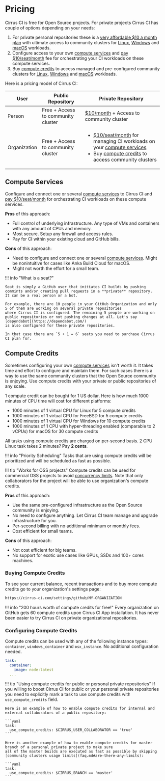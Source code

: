 # Pricing

Cirrus CI is free for Open Source projects. For private projects Cirrus CI has couple of options depending on your needs:

1. For private personal repositories these is a [very affordable $10 a month plan](https://github.com/marketplace/cirrus-ci/plan/MDIyOk1hcmtldHBsYWNlTGlzdGluZ1BsYW45OTI=#pricing-and-setup) with 
   ultimate access to community clusters for [Linux](guide/linux.md), [Windows](guide/windows.md) and [macOS](guide/macOS.md) workloads.
2. Configure access to your own [compute services](#compute-services) and [pay $10/seat/month](https://github.com/marketplace/cirrus-ci/plan/MDIyOk1hcmtldHBsYWNlTGlzdGluZ1BsYW45OTM=#pricing-and-setup)
   fee for orchestrating your CI workloads on these compute services.
3. Buy [compute credits](#compute-credits) to access managed and pre-configured community clusters for [Linux](guide/linux.md), [Windows](guide/windows.md) and [macOS](guide/macOS.md) workloads.

Here is a pricing model of Cirrus CI:

User | Public Repository | Private Repository
--- | --- | ---
Person | Free + Access to community cluster | [$10/month](https://github.com/marketplace/cirrus-ci/plan/MDIyOk1hcmtldHBsYWNlTGlzdGluZ1BsYW45OTI=#pricing-and-setup) + Access to community cluster
Organization | Free + Access to community cluster | <ul><li>[$10/seat/month](#compute-services) for managing CI workloads on your [compute services](#compute-services)</li><li>Buy [compute credits](#compute-credits) to access community clusters</li></ul> 

## Compute Services

Configure and connect one or several [compute services](guide/supported-computing-services.md) to Cirrus CI and [pay $10/seat/month](https://github.com/marketplace/cirrus-ci/plan/MDIyOk1hcmtldHBsYWNlTGlzdGluZ1BsYW45OTM=#pricing-and-setup) 
for orchestrating CI workloads on these compute services. 

**Pros** of this approach:

* Full control of underlying infrastructure. Any type of VMs and containers with any amount of CPUs and memory.
* Most secure. Setup any firewall and access rules.
* Pay for CI within your existing cloud and GitHub bills. 
  
**Cons** of this approach:

* Need to configure and connect one or several [compute services](guide/supported-computing-services.md). Might be
  nonintuitive for cases like Anka Build Cloud for macOS.
* Might not worth the effort for a small team.

!!! info "What is a seat?"

    Seat is simply a GitHub user that initiates CI builds by pushing commints and/or creating pull requests in a **private** repository. 
    It can be a real person or a bot.
    
    For example, there are 10 people in your GitHub Organization and only 5 of them are working on several private repositories 
    where Cirrus CI is configured. The remaining 5 people are working on public repositories or not pushing changes at all. Let's say [dependabot](https://dependabot.com/) 
    is also configured for these private repositories. 
    
    In that case there are `5 + 1 = 6` seats you need to purchase Cirrus CI plan for.
    
## Compute Credits

Sometimes configuring your own [compute services](#compute-services) isn't worth it. It takes time and effort to configure
and maintain them. For such cases there is a way to use the same community clusters that the Open Source community is enjoying.
Use compute credits with your private or public repositories of any scale.

1 compute credit can be bought for 1 US dollar. Here is how much 1000 minutes of CPU time will cost for different platforms:

* 1000 minutes of 1 virtual CPU for Linux for 5 compute credits
* 1000 minutes of 1 virtual CPU for FreeBSD for 5 compute credits
* 1000 minutes of 1 virtual CPU for Windows for 10 compute credits
* 1000 minutes of 1 CPU with hyper-threading enabled (comparable to 2 vCPUs) for macOS for 30 compute credits

All tasks using compute credits are charged on per-second basis. 2 CPU Linux task takes 2 minutes? Pay **2 cents**.

!!! info "Priority Scheduling"
    Tasks that are using compute credits will be prioritized and will be scheduled as fast as possible.

!!! tip "Works for OSS projects"
    Compute credits can be used for commercial OSS projects to avoid [concurrency limits](faq.md#are-there-any-limits).
    Note that only collaborators for the project will be able to use organization's compute credits.

**Pros** of this approach:
  
* Use the same pre-configured infrastructure as the Open Source community is enjoying.
* No need to configure anything. Let Cirrus CI team manage and upgrade infrastructure for you.
* Per-second billing with no additional minimum or monthly fees.
* Cost efficient for small teams. 
  
**Cons** of this approach:
  
* Not cost efficient for big teams.
* No support for exotic use cases like GPUs, SSDs and 100+ cores machines.

### Buying Compute Credits

To see your current balance, recent transactions and to buy more compute credits go to your organization's settings page:

```bash
https://cirrus-ci.com/settings/github/MY-ORGANIZATION
```

!!! info "200 hours worth of compute credits for free!"
    Every organization on GitHub gets 60 compute credits upon Cirrus CI App installation. It has never been easier to try
    Cirrus CI on private organizational repositories.

### Configuring Compute Credits

Compute credits can be used with any of the following instance types: `container`, `windows_container` and `osx_instance`.
No additional configuration needed.

```yaml
task:
  container:
    image: node:latest
  ...
```

!!! tip "Using compute credits for public or personal private repositories"
    If you willing to boost Cirrus CI for public or your personal private repositories you need to explicitly mark a task to use compute credits
    with `use_compute_credits` field.
    
    Here is an example of how to enable compute credits for internal and external collaborators of a public repository:
    
    ```yaml
    task:
      use_compute_credits: $CIRRUS_USER_COLLABORATOR == 'true'
    ```
    
    Here is another example of how to enable compute credits for master branch of a personal private project to make sure
    all of the master builds are executed as fast as possible by skipping [community clusters usage limits](faq.md#are-there-any-limits):
    
    ```yaml
    task:
      use_compute_credits: $CIRRUS_BRANCH == 'master'
    ```
